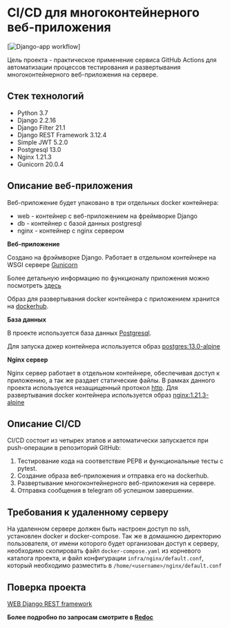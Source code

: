 # CI/CD для многоконтейнерного веб-приложения
[![Django-app workflow](https://github.com/Viktoria-create/yamdb_final/actions/workflows/yamdb_workflow.yml/badge.svg)]

Цель проекта - практическое применение сервиса GitHub Actions для автоматизации 
процессов тестирования и развертывания многоконтейнерного веб-приложения на сервере.

## Стек технологий
- Python 3.7
- Django 2.2.16
- Django Filter 21.1
- Django REST Framework 3.12.4
- Simple JWT 5.2.0
- Postgresql 13.0
- Nginx 1.21.3
- Gunicorn 20.0.4

## Описание веб-приложения
Веб-приложение будет упаковано в три отдельных docker контейнера:
- web - контейнер с веб-приложением на фреймворке Django
- db - контейнер с базой данных postgresql
- nginx - контейнер с nginx сервером

**Веб-приложение**

Создано на фрэймворке Django. Работает в отдельном контейнере на WSGI сервере 
[Gunicorn](https://gunicorn.org/)

Более детальную информацию по функционалу приложения можно посмотреть [здесь](https://github.com/Viktoria-create/api_yamdb#readme)

Образ для развертывания docker контейнера с приложением хранится на [dockerhub](https://hub.docker.com/repository/docker/viktoriakosh/api_yamdb).

**База данных**

В проекте используется база данных [Postgresql](https://www.postgresql.org/).

Для запуска докер контейнера используется образ [postgres:13.0-alpine](https://hub.docker.com/_/postgres/tags?page=1&name=13.0-alpine)

**Nginx сервер**

Nginx сервер работает в отдельном контейнере, обеспечивая доступ к приложению,
а так же раздает статические файлы. В рамках данного проекта используется
незащищенный протокол [http](https://ru.wikipedia.org/wiki/HTTP). Для развертывания 
docker контейнера используется образ [nginx:1.21.3-alpine](https://hub.docker.com/_/nginx/tags?page=1&name=1.21.3-alpine)


## Описание CI/CD
CI/CD состоит из четырех этапов и автоматически запускается при push-операции в репозиторий GitHub:
1. Тестирование кода на соответствие PEP8 и функциональные тесты с pytest.
2. Создание образа веб-приложения и отправка его на dockerhub.
3. Развертывание многоконтейнерного веб-приложения на сервере.
4. Отправка сообщения в telegram об успешном завершении.


## Требования к удаленному серверу
На удаленном сервере должен быть настроен доступ по ssh, установлен docker и docker-compose.
Так же в домашнюю директорию пользователя, от имени которого будет организован доступ к серверу,
необходимо скопировать файл `docker-compose.yaml` из корневого каталога проекта, и файл конфигурации 
`infra/nginx/default.conf`, который необходимо разместить в `/home/<username>/nginx/default.conf`

## Поверка проекта 
 [WEB Django REST framework](http://158.160.1.217/api/v1/)

 **Более подробно по запросам смотрите в [Redoc](http://158.160.1.217/redoc/)**
